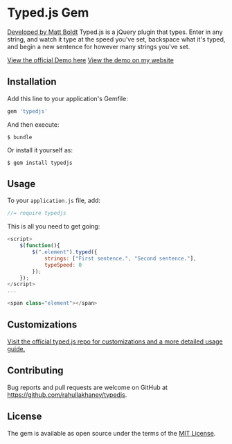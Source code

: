 # Typed.js Gem

[Developed by Matt Boldt](http://www.mattboldt.com)
Typed.js is a jQuery plugin that types. Enter in any string, and watch it type at the speed you've set, backspace what it's typed, and begin a new sentence for however many strings you've set.

[View the official Demo here](http://www.mattboldt.com/demos/typed-js/)
[View the demo on my website](http://www.codebrew.io)

## Installation

Add this line to your application's Gemfile:

```ruby
gem 'typedjs'
```

And then execute:

	$ bundle

Or install it yourself as:

	$ gem install typedjs

## Usage

To your ```application.js``` file, add:
```Javascript
//= require typedjs
```

This is all you need to get going:
```Javascript
<script>
    $(function(){
        $(".element").typed({
            strings: ["First sentence.", "Second sentence."],
            typeSpeed: 0
        });
    });
</script>
...

<span class="element"></span>
```

## Customizations

[Visit the official typed.js repo for customizations and a more detailed usage guide.](https://github.com/mattboldt/typed.js/) 

## Contributing

Bug reports and pull requests are welcome on GitHub at https://github.com/rahullakhaney/typedjs.


## License

The gem is available as open source under the terms of the [MIT License](http://opensource.org/licenses/MIT). 


